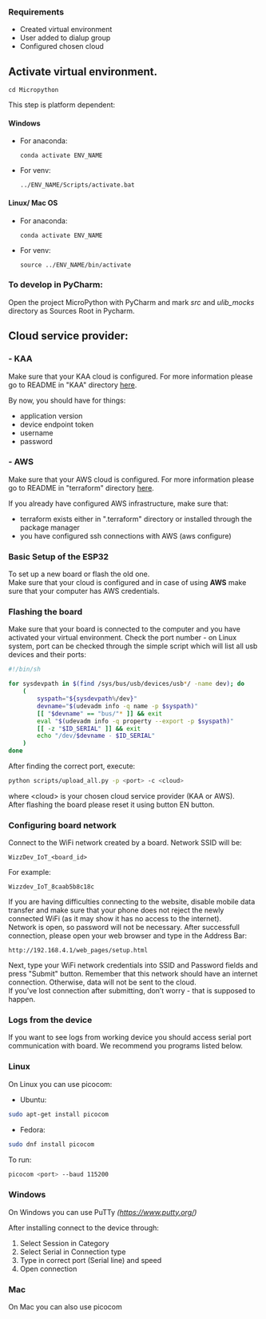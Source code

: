 ### Requirements
- Created virtual environment
- User added to dialup group
- Configured chosen cloud


## Activate virtual environment.

```
cd Micropython
```

This step is platform dependent:
#### Windows
* For anaconda:
    ```
    conda activate ENV_NAME
    ```

* For venv:
    ```
    ../ENV_NAME/Scripts/activate.bat
    ```

#### Linux/ Mac OS
* For anaconda:
    ```
    conda activate ENV_NAME
    ```

* For venv:
    ```
    source ../ENV_NAME/bin/activate
    ```

### To develop in PyCharm:

Open the project MicroPython with PyCharm and mark *src* and *ulib_mocks* directory as Sources Root in Pycharm.

## Cloud service provider: 

### - KAA
Make sure that your KAA cloud is configured. For more information please go to README in "KAA" directory [here](../KAA/README.md).

By now, you should have for things:
 - application version
 - device endpoint token
 - username
 - password


### - AWS
Make sure that your AWS cloud is configured. For more information please go to 
README in "terraform" directory [here](../terraform/README.md).

If you already have configured AWS infrastructure, make sure that:
- terraform exists either in ".terraform" directory or installed through the package manager
- you have configured ssh connections with AWS (aws configure)


### Basic Setup of the ESP32
To set up a new board or flash the old one. <br>
Make sure that your cloud is configured and in case of using **AWS** make sure that your computer has AWS credentials.


### Flashing the board
Make sure that your board is connected to the computer and you have activated your virtual environment. 
Check the port number - on Linux system, port can be checked through the simple script which will list all usb devices and their ports:

```bash
#!/bin/sh

for sysdevpath in $(find /sys/bus/usb/devices/usb*/ -name dev); do
    (
        syspath="${sysdevpath%/dev}"
        devname="$(udevadm info -q name -p $syspath)"
        [[ "$devname" == "bus/"* ]] && exit
        eval "$(udevadm info -q property --export -p $syspath)"
        [[ -z "$ID_SERIAL" ]] && exit
        echo "/dev/$devname - $ID_SERIAL"
    )
done
```

After finding the correct port, execute:

```bash
python scripts/upload_all.py -p <port> -c <cloud>
```
where \<cloud\> is your chosen cloud service provider (KAA or AWS).<br>
After flashing the board please reset it using button EN button.


### Configuring board network 
Connect to the WiFi network created by a board. Network SSID will be:
```
WizzDev_IoT_<board_id>
```
For example:
```
Wizzdev_IoT_8caab5b8c18c
```
If you are having difficulties connecting to the website, disable mobile data transfer and make sure that your phone does not reject the newly connected WiFi (as it may show it has no access to the internet).<br>
Network is open, so password will not be necessary. After successfull connection, please open your web browser and type in the Address Bar:
```
http://192.168.4.1/web_pages/setup.html
```
Next, type your WiFi network credentials into SSID and Password fields and press "Submit" button. Remember that this network should have an internet connection. Otherwise, data will not be sent to the cloud. <br>
If you’ve lost connection after submitting, don’t worry - that is supposed to happen.

### Logs from the device
If you want to see logs from working device you should access serial port 
communication with board. We recommend you programs listed below.

### Linux
On Linux you can use picocom:

* Ubuntu:
```bash
sudo apt-get install picocom 
```

* Fedora:
```bash
sudo dnf install picocom 
```

To run:
```bash
picocom <port> --baud 115200
```

### Windows 
On Windows you can use PuTTy _(https://www.putty.org/)_

After installing connect to the device through:
1. Select Session in Category
2. Select Serial in Connection type
3. Type in correct port (Serial line) and speed
4. Open connection

### Mac 
On Mac you can also use picocom
